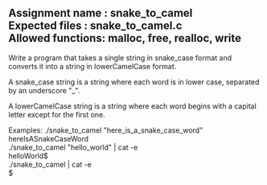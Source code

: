 Assignment name  : snake_to_camel  
Expected files   : snake_to_camel.c  
Allowed functions: malloc, free, realloc, write  
--------------------------------------------------------------------------------

Write a program that takes a single string in snake_case format
and converts it into a string in lowerCamelCase format.

A snake_case string is a string where each word is in lower case, separated by
an underscore "_".

A lowerCamelCase string is a string where each word begins with a capital letter
except for the first one.

Examples:
./snake_to_camel "here_is_a_snake_case_word"   
hereIsASnakeCaseWord   
./snake_to_camel "hello_world" | cat -e   
helloWorld$   
./snake_to_camel | cat -e   
$
